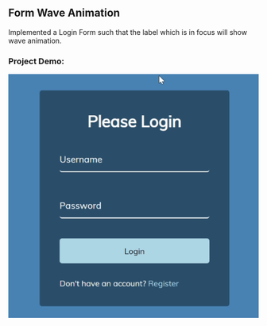 ## Form Wave Animation
Implemented a Login Form such that the label which is in focus will show wave animation.

### Project Demo:
![Project Demo](https://github.com/milan-vishnoi/50-Days-50-Projects/blob/main/8.%20Form%20Wave%20Animation/demo.gif)